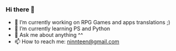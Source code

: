 ### Hi there 👋

- 🔭 I’m currently working on RPG Games and apps translations ;)
- 🌱 I’m currently learning PS and Python
- 💬 Ask me about anything ^^
- 📫 How to reach me: ninnteen@gmail.com

